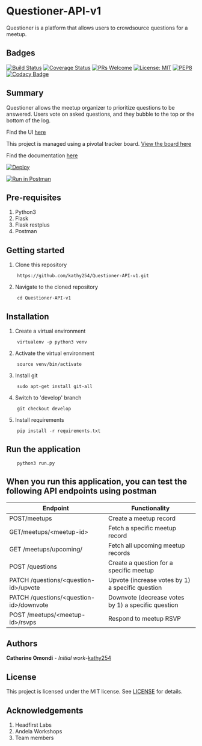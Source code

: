 # Questioner-API-v1

Questioner is a platform that allows users to crowdsource questions for a meetup.


Badges
----------------

[![Build Status](https://travis-ci.org/kathy254/Questioner-API-v1.svg?branch=develop)](https://travis-ci.org/kathy254/Questioner-API-v1)  [![Coverage Status](https://coveralls.io/repos/github/kathy254/Questioner-API-v1/badge.svg?branch=develop)](https://coveralls.io/github/kathy254/Questioner-API-v1?branch=develop) [![PRs Welcome](https://img.shields.io/badge/PRs-welcome-brightgreen.svg?style=flat-square)](http://makeapullrequest.com)   [![License: MIT](https://img.shields.io/badge/License-MIT-yellow.svg)](https://opensource.org/licenses/MIT)  [![PEP8](https://img.shields.io/badge/code%20style-pep8-green.svg)](https://www.python.org/dev/peps/pep-0008/) [![Codacy Badge](https://api.codacy.com/project/badge/Grade/caecf055d8de46c09cd8fb5c2db2b21c)](https://www.codacy.com/app/kathy254/Questioner-API-v1?utm_source=github.com&amp;utm_medium=referral&amp;utm_content=kathy254/Questioner-API-v1&amp;utm_campaign=Badge_Grade)


Summary
--------
Questioner allows the meetup organizer to prioritize questions to be answered. Users vote on asked questions, and they bubble to the top or the bottom of the log.

Find the UI [here](https://kathy254.github.io/Questioner-UI/UI/templates/)

This project is managed using a pivotal tracker board. [View the board here](https://www.pivotaltracker.com/n/projects/2235129)

Find the documentation [here](https://documenter.getpostman.com/view/5582682/RznFpxuQ)

[![Deploy](https://www.herokucdn.com/deploy/button.png)](https://questioner-api-version1.herokuapp.com/api/v1/)

[![Run in Postman](https://run.pstmn.io/button.svg)](https://app.getpostman.com/run-collection/71ff9e20905a7f90c3a6)

Pre-requisites
----------------------
1. Python3
2. Flask
3. Flask restplus
4. Postman

Getting started
--------------------
1. Clone this repository
```
    https://github.com/kathy254/Questioner-API-v1.git
```

2. Navigate to the cloned repository
```
    cd Questioner-API-v1
```

Installation
---------------------------------
1. Create a virtual environment
```
    virtualenv -p python3 venv
```

2. Activate the virtual environment
```
    source venv/bin/activate
```

3. Install git
```
    sudo apt-get install git-all
```

4. Switch to 'develop' branch
```
    git checkout develop
```

5. Install requirements
```
    pip install -r requirements.txt
```
Run the application
---------------------------------
```
    python3 run.py
```

When you run this application, you can test the following API endpoints using postman
-----------------------------------------------

| Endpoint | Functionality |
----------|---------------
POST/meetups | Create a meetup record
GET/meetups/&lt;meetup-id&gt; | Fetch a specific meetup record
GET /meetups/upcoming/ | Fetch all upcoming meetup records
POST /questions | Create a question for a specific meetup
PATCH /questions/&lt;question-id&gt;/upvote | Upvote (increase votes by 1) a specific question
PATCH /questions/&lt;question-id&gt;/downvote | Downvote (decrease votes by 1) a specific question
POST /meetups/&lt;meetup-id&gt;/rsvps | Respond to meetup RSVP

Authors
-----------------------------
**Catherine Omondi** - _Initial work_-[kathy254](https:/github.com/kathy254)

License
--------------------------
This project is licensed under the MIT license. See [LICENSE](https://github.com/kathy254/Questioner-API-v1/blob/master/LICENSE) for details.

Acknowledgements
--------------------------------
1. Headfirst Labs
2. Andela Workshops
3. Team members


